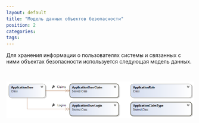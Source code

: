```yaml
---
layout: default
title: "Модель данных объектов безопасности"
position: 2
categories: 
tags: 
---
```


Для хранения информации о пользователях системы и связанных с ними объектах безопасности используется следующая модель данных.

  

![](SecurityModel.png)

   



 

 

